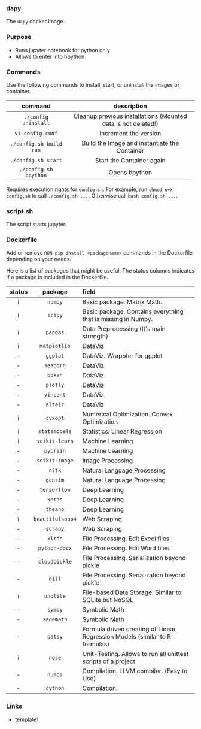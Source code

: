 
### dapy
The `dapy` docker image.


### Purpose
* Runs jupyter notebook for python only
* Allows to enter into bpython

### Commands
Use the following commands to install, start, or uninstall the images or container.

| command | description |
|:-------:|:-----------:|
| `./config uninstall` | Cleanup previous installations (Mounted data is not deleted!) |
| `vi config.conf` | Increment the version |
| `./config.sh build run` | Build the Image and instantiate the Container |
| `./config.sh start` | Start the Container again |
| `./config.sh bpython` | Opens bpython |

Requires execution rights for `config.sh`.
For example, run `chmod u+x config.sh` to call `./config.sh ...`.
Otherwise call `bash config.sh ...`.


### script.sh
The script starts jupyter.

### Dockerfile
Add or remove `RUN pip install <packagename>` commands in the Dockerfile depending on your needs.

Here is a list of packages that might be useful. 
The status columns indicates if a package is included in the Dockerfile.

| status | package | field |
|:------:|:-------:|:------|
| i | `numpy` | Basic package. Matrix Math. |
| i | `scipy` | Basic package. Contains everything that is missing in Numpy. |
| i | `pandas` | Data Preprocessing (It's main strength) |
| i | `matplotlib` | DataViz |
| - | `ggplot` | DataViz. Wrappter for ggplot |
| - | `seaborn` | DataViz |
| - | `bokeh` | DataViz |
| - | `plotly` | DataViz |
| - | `vincent` | DataViz |
| - | `altair` | DataViz |
| i | `cvxopt` | Numerical Optimization. Convex Optimization |
| i | `statsmodels` | Statistics. Linear Regression |
| i | `scikit-learn` | Machine Learning |
| - | `pybrain` | Machine Learning |
| - | `scikit-image` | Image Processing |
| - | `nltk` | Natural Language Processing |
| - | `gensim` | Natural Language Processing |
| - | `tensorflow` | Deep Learning |
| - | `keras` | Deep Learning |
| - | `theano` | Deep Learning |
| i | `beautifulsoup4` | Web Scraping |
| - | `scrapy` | Web Scraping |
| - | `xlrds` | File Processing. Edit Excel files |
| - | `python-docx` | File Processing. Edit Word files |
| - | `cloudpickle` | File Processing. Serialization beyond pickle |
| - | `dill` | File Processing. Serialization beyond pickle |
| i | `unqlite` | File-based Data Storage. Similar to SQLite but NoSQL |
| - | `sympy` | Symbolic Math |
| - | `sagemath` | Symbolic Math |
| - | `patsy` | Formula driven creating of Linear Regression Models (similar to R formulas) |
| i | `nose` | Unit-Testing. Allows to run all unittest scripts of a project |
| - | `numba` | Compilation. LLVM compiler. (Easy to Use) |
| - | `cython` | Compilation. |



### Links
* [template1](https://github.com/waalfisk/template1)
